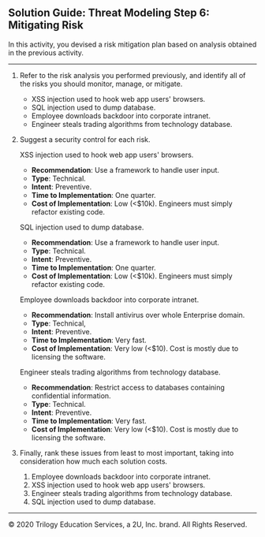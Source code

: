 ## Solution Guide: Threat Modeling Step 6: Mitigating Risk

In this activity, you devised a risk mitigation plan based on analysis obtained in the previous activity.

--- 

1. Refer to the risk analysis you performed previously, and identify all of the risks you should monitor, manage, or mitigate.
    - XSS injection used to hook web app users' browsers.
    - SQL injection used to dump database.
    - Employee downloads backdoor into corporate intranet.
    - Engineer steals trading algorithms from technology database.

2. Suggest a security control for each risk.  

    XSS injection used to hook web app users' browsers.
    - **Recommendation**: Use a framework to handle user input.
    - **Type**: Technical.
    - **Intent**: Preventive. 
    - **Time to Implementation**: One quarter.
    - **Cost of Implementation**: Low (<$10k). Engineers must simply refactor existing code.

    SQL injection used to dump database.
      - **Recommendation**: Use a framework to handle user input.
      - **Type**: Technical.
      - **Intent**: Preventive. 
      - **Time to Implementation**: One quarter.
      - **Cost of Implementation**: Low (<$10k). Engineers must simply refactor existing code.

    Employee downloads backdoor into corporate intranet.
    
    - **Recommendation**: Install antivirus over whole Enterprise domain.
    - **Type**: Technical,
    - **Intent**: Preventive.
    - **Time to Implementation**: Very fast.
    - **Cost of Implementation**: Very low (<$10). Cost is mostly due to licensing the software.

    Engineer steals trading algorithms from technology database.
    - **Recommendation**: Restrict access to databases containing confidential information.
    - **Type**: Technical.
    - **Intent**: Preventive.
    - **Time to Implementation**: Very fast.
    - **Cost of Implementation**: Very low (<$10). Cost is mostly due to licensing the software.

3. Finally, rank these issues from least to most important, taking into consideration how much each solution costs.
    1. Employee downloads backdoor into corporate intranet.
    2. XSS injection used to hook web app users' browsers.
    3. Engineer steals trading algorithms from technology database.
    4. SQL injection used to dump database.

---
© 2020 Trilogy Education Services, a 2U, Inc. brand. All Rights Reserved.
